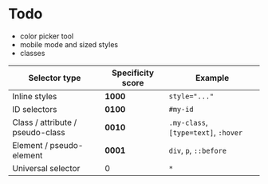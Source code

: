 

# Todo
- color picker tool
- mobile mode and sized styles
- classes


| Selector type                    | Specificity score | Example                              |
| -------------------------------- | ----------------- | ------------------------------------ |
| Inline styles                    | **1000**          | `style="..."`                        |
| ID selectors                     | **0100**          | `#my-id`                             |
| Class / attribute / pseudo-class | **0010**          | `.my-class`, `[type=text]`, `:hover` |
| Element / pseudo-element         | **0001**          | `div`, `p`, `::before`               |
| Universal selector               | 0                 | `*`                                  |
